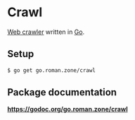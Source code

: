 # Crawl

[Web crawler](https://en.wikipedia.org/wiki/Web_crawler) written in [Go](https://golang.org/).

## Setup

```bash
$ go get go.roman.zone/crawl
```

## Package documentation

**https://godoc.org/go.roman.zone/crawl**
